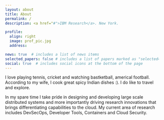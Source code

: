 ```yaml
---
layout: about
title: About
permalink: /
description: <a href="#">IBM Research</a>. New York.

profile:
  align: right
  image: prof_pic.jpg
  address:     

news: true  # includes a list of news items
selected_papers: false # includes a list of papers marked as "selected={true}"
social: true  # includes social icons at the bottom of the page
---
```


I love playing tennis, cricket and watching bastketball, americal football. According to my wife, I cook great spicy Indian dishes :). I do like to travel and explore. 


In my spare time  I take pride in designing and developing large scale distributed systems and more importantly driving research innovations that brings differentiating capabilities to the cloud. My current area of research includes DevSecOps, Developer Tools, Containers and Cloud Security. 

